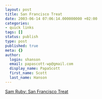 ```yaml
---
layout: post
title: San Francisco Treat
date: 2003-06-14 07:06:14.000000000 +02:00
categories:
- quick links
tags: []
status: publish
type: post
published: true
meta: {}
author:
  login: shanson
  email: papascott-wp@gmail.com
  display_name: PapaScott
  first_name: Scott
  last_name: Hanson
---
```

<p><a title="I slept well that night" href="http://www.intertwingly.net/blog/1461.html">Sam Ruby: San Francisco Treat</a></p>

